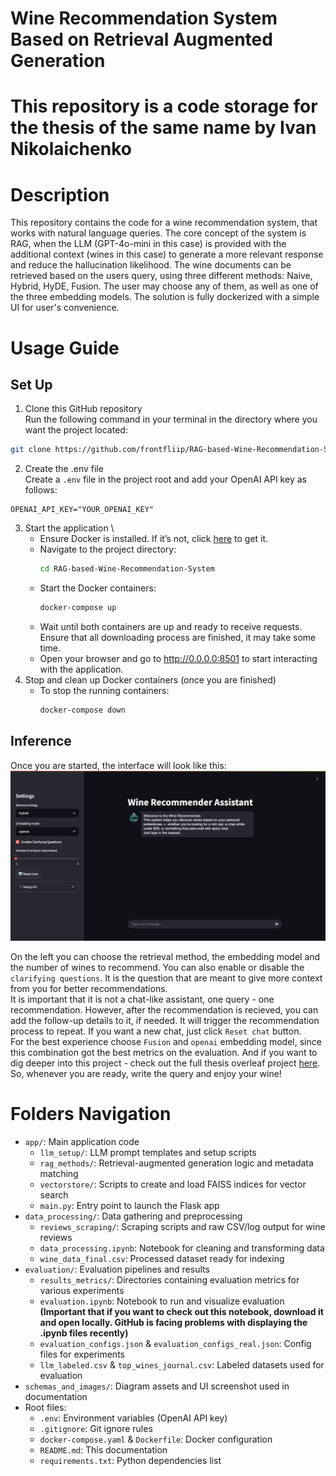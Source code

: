 # Wine Recommendation System Based on Retrieval Augmented Generation
# This repository is a code storage for the thesis of the same name by Ivan Nikolaichenko

# Description
This repository contains the code for a wine recommendation system, that works with natural language queries.
The core concept of the system is RAG, when the LLM (GPT-4o-mini in this case) is provided with the additional context (wines in this case) to generate a more relevant response and reduce the hallucination likelihood.
The wine documents can be retrieved based on the users query, using three different methods: Naive, Hybrid, HyDE, Fusion. The user may choose any of them, as well as one of the three embedding models.
The solution is fully dockerized with a simple UI for user's convenience.
# Usage Guide
## Set Up
1. Clone this GitHub repository \
Run the following command in your terminal in the directory where you want the project located:
```bash
git clone https://github.com/frontfliip/RAG-based-Wine-Recommendation-System.git
```
2. Create the .env file \
Create a `.env` file in the project root and add your OpenAI API key as follows:
```env
OPENAI_API_KEY="YOUR_OPENAI_KEY"
```
3. Start the application \
   - Ensure Docker is installed. If it’s not, click [here](https://docs.docker.com/get-docker/) to get it.
   - Navigate to the project directory:
     ```bash
     cd RAG-based-Wine-Recommendation-System
     ```
   - Start the Docker containers:
     ```bash
     docker-compose up
     ```
   - Wait until both containers are up and ready to receive requests. Ensure that all downloading process are finished, it may take some time.
   - Open your browser and go to http://0.0.0.0:8501 to start interacting with the application.
4. Stop and clean up Docker containers  (once you are finished)
   - To stop the running containers:
     ```bash
     docker-compose down
     ```

## Inference
Once you are started, the interface will look like this:
![schemas_and_images/UI.png](schemas_and_images/UI.png)

On the left you can choose the retrieval method, the embedding model and the number of wines to recommend. You can also enable or disable the `clarifying questions`. It is the question that are meant to give more context from you for better recommendations. <br>
It is important that it is not a chat-like assistant, one query - one recommendation. However, after the recommendation is recieved, you can add the follow-up details to it, if needed. It will trigger the recommendation process to repeat.
If you want a new chat, just click `Reset chat` button. <br> For the best experience choose `Fusion` and `openai` embedding model, since this combination got the best metrics on the evaluation. And if you want to dig deeper into this project - check out the full thesis overleaf project [here](https://www.overleaf.com/read/dfppmryqcynr#4caaae).   
So, whenever you are ready, write the query and enjoy your wine!

# Folders Navigation

- `app/`: Main application code
  - `llm_setup/`: LLM prompt templates and setup scripts
  - `rag_methods/`: Retrieval-augmented generation logic and metadata matching
  - `vectorstore/`: Scripts to create and load FAISS indices for vector search
  - `main.py`: Entry point to launch the Flask app
- `data_processing/`: Data gathering and preprocessing
  - `reviews_scraping/`: Scraping scripts and raw CSV/log output for wine reviews
  - `data_processing.ipynb`: Notebook for cleaning and transforming data
  - `wine_data_final.csv`: Processed dataset ready for indexing
- `evaluation/`: Evaluation pipelines and results
  - `results_metrics/`: Directories containing evaluation metrics for various experiments
  - `evaluation.ipynb`: Notebook to run and visualize evaluation <br> **(Important that if you want to check out this notebook, download it and open locally. GitHub is facing problems with displaying the .ipynb files recently)**
  - `evaluation_configs.json` & `evaluation_configs_real.json`: Config files for experiments
  - `llm_labeled.csv` & `top_wines_journal.csv`: Labeled datasets used for evaluation
- `schemas_and_images/`: Diagram assets and UI screenshot used in documentation
- Root files:
  - `.env`: Environment variables (OpenAI API key)
  - `.gitignore`: Git ignore rules
  - `docker-compose.yaml` & `Dockerfile`: Docker configuration
  - `README.md`: This documentation
  - `requirements.txt`: Python dependencies list